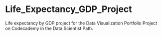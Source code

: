 # Life_Expectancy_GDP_Project

Life expectancy by GDP project for the Data Visualization Portfolio Project on Codecademy in the Data Scientist Path.

